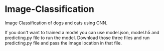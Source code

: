 # Image-Classification
Image Classification of dogs and cats using CNN.

If you don't want to trained a model you can use model.json, model.h5 and predicting.py file to run the model.
Download those three files and run predicting.py file and pass the image location in that file.
